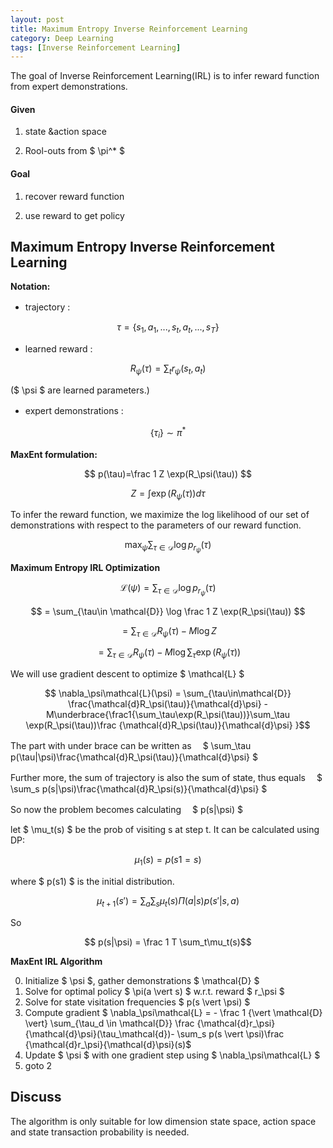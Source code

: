 ```yaml
---
layout: post
title: Maximum Entropy Inverse Reinforcement Learning
category: Deep Learning
tags: [Inverse Reinforcement Learning]
---
```


The goal of Inverse Reinforcement Learning(IRL) is to infer reward function from expert demonstrations.

#### Given
1. state &action space

2. Rool-outs from $ \pi^* $

#### Goal
1. recover reward function

2. use reward to get policy

## Maximum Entropy Inverse Reinforcement Learning

**Notation:**

* trajectory :　

$$ \tau = \{s_1,a_1,...,s_t,a_t,...,s_T\} $$

* learned reward :

$$ R_{\psi}(\tau) = \sum_{t} r_\psi(s_t,a_t) $$ 

($ \psi $ are learned parameters.)

* expert demonstrations :　

$$ \{\tau_i\}\sim \pi^* $$

**MaxEnt formulation:**

$$ p(\tau)=\frac 1 Z \exp(R_\psi(\tau)) $$

$$ Z = \int \exp(R_\psi(\tau))d\tau $$

To infer the reward function, we maximize the log likelihood of our set of demonstrations with respect to the parameters of our reward function.

$$\max_\psi\sum_{\tau\in \mathcal{D}}\log p_{r_\psi}(\tau) $$

**Maximum Entropy IRL Optimization**

$$\mathcal{L}(\psi) =  \sum_{\tau\in \mathcal{D}}\log p_{r_\psi}(\tau) $$

$$ = \sum_{\tau\in \mathcal{D}} \log \frac 1 Z \exp(R_\psi(\tau)) $$

$$ = \sum_{\tau\in \mathcal{D}} R_\psi(\tau) - M \log Z $$

$$ = \sum_{\tau\in \mathcal{D}} R_\psi(\tau) - M \log \sum_\tau \exp(R_\psi(\tau)) $$

We will use gradient descent to optimize $ \mathcal{L} $

$$ \nabla_\psi\mathcal{L}(\psi) = \sum_{\tau\in\mathcal{D}} \frac{\mathcal{d}R_\psi(\tau)}{\mathcal{d}\psi} - M\underbrace{\frac1{\sum_\tau\exp(R_\psi(\tau))}\sum_\tau \exp(R_\psi(\tau))\frac {\mathcal{d}R_\psi(\tau)}{\mathcal{d}\psi} }$$

The part with under brace can be written as　
$ \sum_\tau p(\tau|\psi)\frac{\mathcal{d}R_\psi(\tau)}{\mathcal{d}\psi} $

Further more, the sum of trajectory is also the sum of state, thus equals　
$ \sum_s p(s|\psi)\frac{\mathcal{d}R_\psi(s)}{\mathcal{d}\psi} $


So now the problem becomes calculating　
$ p(s|\psi) $

let $ \mu_t(s) $ be the prob of visiting s at step t. It can be calculated using DP:

$$ \mu_1(s) = p(s1 = s) $$ 

where $ p(s1) $ is the initial distribution.

$$ \mu_{t+1}(s') = \sum_a\sum_s\mu_t(s)\Pi(a|s)p(s'|s,a) $$

So

$$ p(s|\psi) = \frac 1 T \sum_t\mu_t(s)$$

**MaxEnt IRL Algorithm**

0. Initialize $ \psi $, gather demonstrations $ \mathcal{D} $
1. Solve for optimal policy $ \pi(a \vert s) $ w.r.t. reward $ r_\psi $
2. Solve for state visitation frequencies $ p(s \vert \psi) $
3. Compute gradient $ \nabla_\psi\mathcal{L} = - \frac 1 {\vert \mathcal{D} \vert} \sum_{\tau_d \in \mathcal{D}} \frac {\mathcal{d}r_\psi}{\mathcal{d}\psi}(\tau_\mathcal{d})- \sum_s p(s \vert \psi)\frac {\mathcal{d}r_\psi}{\mathcal{d}\psi}(s)$
4. Update $ \psi $ with one gradient step using $ \nabla_\psi\mathcal{L} $
5. goto 2

## Discuss

The algorithm is only suitable for low dimension state space, action space and state transaction probability is needed.
